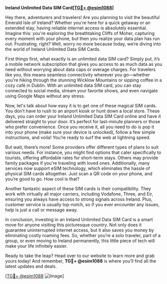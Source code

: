 **Ireland Unlimited Data SIM Card[[TG💪+ @esim1088](https://t.me/s/esim1088)]**

Hey there, adventurers and travelers! Are you planning to visit the beautiful Emerald Isle of Ireland? Whether you're here for a quick getaway or an extended stay, having reliable internet access is absolutely essential. Imagine this: you're exploring the breathtaking Cliffs of Moher, capturing every moment with your phone, but then you realize your data plan has run out. Frustrating, right? Well, worry no more because today, we’re diving into the world of Ireland Unlimited Data SIM Cards.

First things first, what exactly is an unlimited data SIM card? Simply put, it’s a mobile network subscription that gives you access to as much data as you need without worrying about data caps or overage charges. For travelers like you, this means seamless connectivity wherever you go—whether you're hiking through the stunning Wicklow Mountains or sipping coffee in a cozy café in Dublin. With an unlimited data SIM card, you can stay connected to social media, stream your favorite shows, and even navigate using Google Maps without any stress.

Now, let's talk about how easy it is to get one of these magical SIM cards. You don’t have to rush to an airport kiosk or hunt down a local store. These days, you can order your Ireland Unlimited Data SIM Card online and have it delivered straight to your door. It’s perfect for last-minute planners or those who prefer convenience. Once you receive it, all you need to do is pop it into your phone (make sure your device is unlocked), follow a few simple instructions, and voila! You’re ready to surf the web at lightning speed.

But wait, there’s more! Some providers offer different types of plans to suit various needs. For instance, you might find options that cater specifically to tourists, offering affordable rates for short-term stays. Others may provide family packages if you're traveling with loved ones. Additionally, many services now support eSIM technology, which eliminates the hassle of physical SIM cards altogether. Just scan a QR code on your phone, and you’re good to go. How cool is that?

Another fantastic aspect of these SIM cards is their compatibility. They work with virtually all major carriers, including Vodafone, Three, and Eir, ensuring you always have access to strong signals across Ireland. Plus, customer service is usually top-notch, so if you ever encounter any issues, help is just a call or message away.

In conclusion, investing in an Ireland Unlimited Data SIM Card is a smart move for anyone visiting this picturesque country. Not only does it guarantee uninterrupted internet access, but it also saves you money by eliminating costly roaming fees. So, whether you’re a solo traveler, part of a group, or even moving to Ireland permanently, this little piece of tech will make your life infinitely easier.

Ready to take the leap? Head over to our website to learn more and grab yours today! And remember, **TG💪+ @esim1088** is where you’ll find all the latest updates and deals.

[[TG💪+ @esim1088](https://t.me/s/esim1088) ![Image](https://i.postimg.cc/Y0z9fWf4/image.png)]